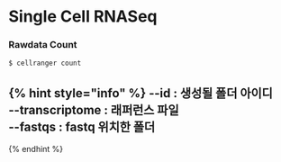# Single Cell RNASeq

### 

### 

### 

### 

### Rawdata Count 

```text
$ cellranger count 
```

{% hint style="info" %}
--id : 생성될 폴더 아이디  
--transcriptome : 래퍼런스 파일  
--fastqs : fastq 위치한 폴더  
--
{% endhint %}



